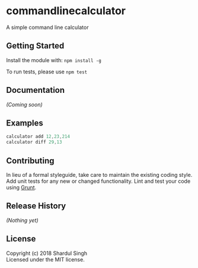 # commandlinecalculator

A simple command line calculator

## Getting Started
Install the module with: `npm install -g`

To run tests, please use `npm test`




## Documentation
_(Coming soon)_

## Examples

```javascript
calculator add 12,23,214
calculator diff 29,13
```

## Contributing
In lieu of a formal styleguide, take care to maintain the existing coding style. Add unit tests for any new or changed functionality. Lint and test your code using [Grunt](http://gruntjs.com/).

## Release History
_(Nothing yet)_

## License
Copyright (c) 2018 Shardul Singh  
Licensed under the MIT license.
